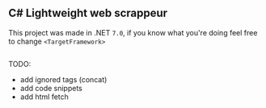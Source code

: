 ﻿## C# Lightweight web scrappeur
This project was made in .NET `7.0`, if you know what you're doing feel free to change `<TargetFramework>`

```csharp
```
TODO:
- add ignored tags (concat)
- add code snippets
- add html fetch

